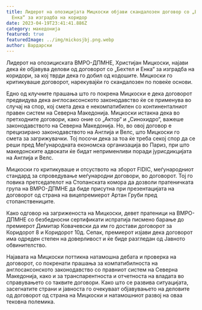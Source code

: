 ```yaml
---
title: Лидерот на опозицијата Мицкоски објави скандалозен договор со „Бехтел и
  Енка“ за изградба на коридор
date: 2023-04-19T23:41:41.886Z
category: македонија
featured: true
featuredImage: ../img/mickosjbj.png.webp
author: Вардарски
---
```


Лидерот на опозициската ВМРО-ДПМНЕ, Христијан Мицкоски, најави дека ќе објавува делови од договорот со „Бехтел и Енка“ за изградба на коридори, за кој тврди дека го добил од кодошите. Мицкоски го критикуваше договорот, нарекувајќи го скандалозен по повеќе основи.

Едно од клучните прашања што го покрена Мицкоски е дека договорот предвидува дека англосаксонското законодавство ќе се применува во случај на спор, кој смета дека е некомпатибилен со континенталниот правен систем на Северна Македонија. Мицкоски истакна дека во претходните договори, како оние со „Актор“ и „Синохидро“, важеше законодавството на Северна Македонија. Но, во овој договор е прецизирано законодавството на Англија и Велс, што Мицкоски го смета за загрижувачки. Тој посочи дека за тоа ќе треба секој спор да се реши пред Меѓународната економска организација во Париз, при што македонските адвокати ќе бидат неприменливи поради јурисдикцијата на Англија и Велс.

Мицкоски го критикуваше и отсуството на зборот FIDIC, меѓународниот стандард за спроведување меѓународни договори, во договорот. Тој го повика претседателот на Стопанската комора да дозволи пратеничката група на ВМРО-ДПМНЕ да биде присутна при презентацијата на договорот од страна на вицепремиерот Артан Груби пред стопанствениците.

Како одговор на загриженоста на Мицкоски, девет пратеници на ВМРО-ДПМНЕ со безбедносни сертификати испратија писмено барање до премиерот Димитар Ковачевски да им го достави договорот за Коридорот 8 и Коридорот 10д. Сепак, премиерот изјави дека договорот има одреден степен на доверливост и ќе биде разгледан од Јавното обвинителство.

Најавата на Мицкоски поттикна натамошна дебата и проверка на договорот, со покренати прашања за компатибилноста на англосаксонското законодавство со правниот систем на Северна Македонија, како и за транспарентноста и отчетноста на владата во справувањето со таквите договори. Како што се развива ситуацијата, засегнатите страни и јавноста го очекуваат објавувањето на деловите од договорот од страна на Мицкоски и натамошниот развој на оваа тековна полемика.
